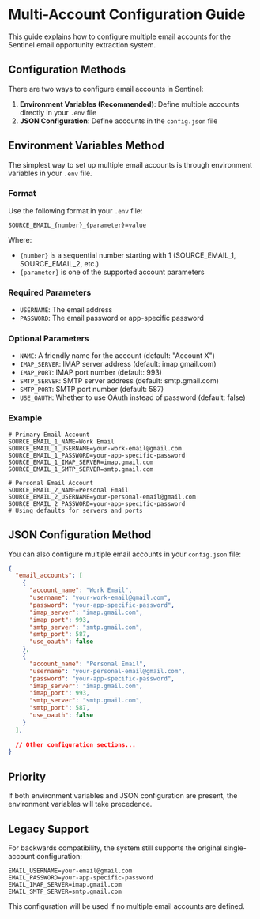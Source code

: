 # Multi-Account Configuration Guide

This guide explains how to configure multiple email accounts for the Sentinel email opportunity extraction system.

## Configuration Methods

There are two ways to configure email accounts in Sentinel:

1. **Environment Variables (Recommended)**: Define multiple accounts directly in your `.env` file
2. **JSON Configuration**: Define accounts in the `config.json` file

## Environment Variables Method

The simplest way to set up multiple email accounts is through environment variables in your `.env` file.

### Format

Use the following format in your `.env` file:

```
SOURCE_EMAIL_{number}_{parameter}=value
```

Where:
- `{number}` is a sequential number starting with 1 (SOURCE_EMAIL_1, SOURCE_EMAIL_2, etc.)
- `{parameter}` is one of the supported account parameters

### Required Parameters

- `USERNAME`: The email address
- `PASSWORD`: The email password or app-specific password

### Optional Parameters

- `NAME`: A friendly name for the account (default: "Account X")
- `IMAP_SERVER`: IMAP server address (default: imap.gmail.com)
- `IMAP_PORT`: IMAP port number (default: 993)
- `SMTP_SERVER`: SMTP server address (default: smtp.gmail.com)
- `SMTP_PORT`: SMTP port number (default: 587)
- `USE_OAUTH`: Whether to use OAuth instead of password (default: false)

### Example

```
# Primary Email Account
SOURCE_EMAIL_1_NAME=Work Email
SOURCE_EMAIL_1_USERNAME=your-work-email@gmail.com
SOURCE_EMAIL_1_PASSWORD=your-app-specific-password
SOURCE_EMAIL_1_IMAP_SERVER=imap.gmail.com
SOURCE_EMAIL_1_SMTP_SERVER=smtp.gmail.com

# Personal Email Account
SOURCE_EMAIL_2_NAME=Personal Email
SOURCE_EMAIL_2_USERNAME=your-personal-email@gmail.com
SOURCE_EMAIL_2_PASSWORD=your-app-specific-password
# Using defaults for servers and ports
```

## JSON Configuration Method

You can also configure multiple email accounts in your `config.json` file:

```json
{
  "email_accounts": [
    {
      "account_name": "Work Email",
      "username": "your-work-email@gmail.com",
      "password": "your-app-specific-password",
      "imap_server": "imap.gmail.com",
      "imap_port": 993,
      "smtp_server": "smtp.gmail.com",
      "smtp_port": 587,
      "use_oauth": false
    },
    {
      "account_name": "Personal Email",
      "username": "your-personal-email@gmail.com",
      "password": "your-app-specific-password",
      "imap_server": "imap.gmail.com",
      "imap_port": 993,
      "smtp_server": "smtp.gmail.com",
      "smtp_port": 587,
      "use_oauth": false
    }
  ],
  
  // Other configuration sections...
}
```

## Priority

If both environment variables and JSON configuration are present, the environment variables will take precedence.

## Legacy Support

For backwards compatibility, the system still supports the original single-account configuration:

```
EMAIL_USERNAME=your-email@gmail.com
EMAIL_PASSWORD=your-app-specific-password
EMAIL_IMAP_SERVER=imap.gmail.com
EMAIL_SMTP_SERVER=smtp.gmail.com
```

This configuration will be used if no multiple email accounts are defined.
